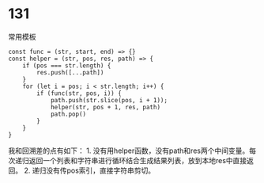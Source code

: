 # 131
常用模板

    const func = (str, start, end) => {}
    const helper = (str, pos, res, path) => {
        if (pos === str.length) {   
            res.push([...path])
        }
        for (let i = pos; i < str.length; i++) {
            if (func(str, pos, i)) {
                path.push(str.slice(pos, i + 1));
                helper(str, pos + 1, res, path)
                path.pop()
            }
        }
    }

我和回溯差的点有如下：
    1. 没有用helper函数，没有path和res两个中间变量。每次递归返回一个列表和字符串进行循环结合生成结果列表，放到本地res中直接返回。
    2. 递归没有传pos索引，直接字符串剪切。